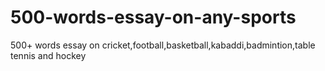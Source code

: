 # 500-words-essay-on-any-sports
500+ words essay on cricket,football,basketball,kabaddi,badmintion,table tennis and hockey
